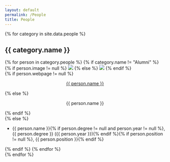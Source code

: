 ```yaml
---
layout: default
permalink: /People
title: People
---
```

{% for category in site.data.people %}
<div class="row">
  <h2>{{ category.name }}</h2>
  {% for person in category.people %}
  {% if category.name != "Alumni" %}
  <div class="col-sm-6 col-md-5 col-lg-5">
    <div class="thumbnail">
      {% if person.image != null %}
      <img class="img-responsive" src="{{site.baseurl}}{{person.image}}"/>
      {% else %}
      <img class="img-responsive" src="http://placehold.it/500x500?text=no+picture"/>
      {% endif %}
      <div class="caption">
        {% if person.webpage != null %}
        <p class="lead" style="text-align:center"><a href="{{ person.webpage }}">{{ person.name }}</a></p>
        {% else %}
        <p class="lead" style="text-align:center">{{ person.name }}</p>
        {% endif %}
      </div>
    </div>
  </div>
  {% else %}
  <ul>
  <li>{{ person.name }}{% if person.degree != null and person.year != null %}, {{ person.degree }} ({{ person.year }}){% endif %}{% if person.position != null %}, {{ person.position }}{% endif %}</li>
  </ul>
  {% endif %}
  {% endfor %}
</div>
{% endfor %}
